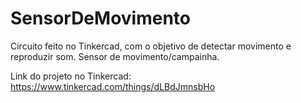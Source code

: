 # SensorDeMovimento

Circuito feito no Tinkercad, com o objetivo de detectar movimento e reproduzir som. Sensor de movimento/campainha.

Link do projeto no Tinkercad: https://www.tinkercad.com/things/dLBdJmnsbHo
